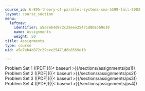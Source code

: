 ```yaml
---
course_id: 6-895-theory-of-parallel-systems-sma-5509-fall-2003
layout: course_section
menu:
  leftnav:
    identifier: a5e7eb4d872c29eee25471d8b8569e10
    name: Assignments
    weight: 50
title: Assignments
type: course
uid: a5e7eb4d872c29eee25471d8b8569e10

---
```


Problem Set 1 ([PDF]({{< baseurl >}}/sections/assignments/ps1))  
Problem Set 2 ([PDF]({{< baseurl >}}/sections/assignments/ps2))  
Problem Set 3 ([PDF]({{< baseurl >}}/sections/assignments/ps3))  
Problem Set 4 ([PDF]({{< baseurl >}}/sections/assignments/ps4))
